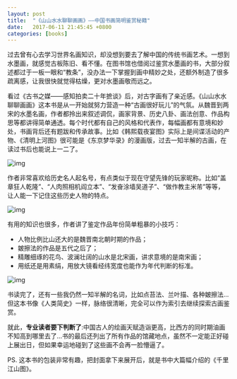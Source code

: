 ```yaml
---
layout: post
title:  "《山山水水聊聊画画》——中国书画简明鉴赏秘籍"
date:   2017-06-11 21:45:45 +0800
categories: [books]
---
```


过去曾有心去学习世界名画知识，却没想到要去了解中国的传统书画艺术。一想到水墨画，就感觉古板陈旧、看不懂。在图书馆也借阅过鉴赏水墨画的书，大部分叙述都过于一板一眼和“教条”，没办法一下掌握到画中精妙之处，还额外制造了很多疏离感，让我很快就觉得枯燥，更对水墨画敬而远之。

看过《古书之媒——感知拍卖二十年摭谈》后，对古字画有了亲近感。《山山水水聊聊画画》这本书是从一开始就努力营造一种“古画很好玩儿”的气氛。从魏晋到两宋的水墨名画，作者都拎出来叙述调侃，画家背景、历史八卦、画法创意、作品构思等都讲得简单通透。每个时代都有自己的风格和代表作，每幅画都有意境和妙处，书画背后还有题跋和传承故事。比如《韩熙载夜宴图》实际上是间谍活动的产物、《清明上河图》很可能是《东京梦华录》的漫画版，过去一知半解的古画，在读过书后也能说上一二了。

![img](http://om8elxcsh.bkt.clouddn.com/hanxitu.JPG)

作者非常喜欢给历史名人起名号，有点类似于现在守望先锋的玩家昵称。比如“盖章狂人乾隆”、“人肉照相机阎立本”、“发奋涂墙吴道子”、“做作教主米芾”等等，让人能一下记住这些历史人物的特点。

![img](http://om8elxcsh.bkt.clouddn.com/tushumulu.JPG)

有用的知识也很多，作者讲了鉴定作品年份简单粗暴的小技巧：

- 人物比例比山还大的是魏晋南北朝时期的作品；
- 皴擦法的作品是五代之后了；
- 精雕细琢的花鸟、波澜壮阔的山水是北宋画，讲求意境的是南宋画；
- 用纸还是用素绢，用放大镜看经纬宽度也能作为年代判断的标准。

![img](http://om8elxcsh.bkt.clouddn.com/qingmingshanhetu.JPG)

书读完了，还有一些我仍然一知半解的名词，比如点苔法、兰叶描、各种皴擦法…但这本书像《人类简史》一样，脉络很清晰，完全可以作为索引去继续探索古画鉴赏。

就此，**专业读者要下判断了**:中国古人的绘画天赋造诣更高，比西方的同时期油画不知高到哪里去了…书的最后还列出了所有作品的馆藏地点，虽然不一定能正好碰上展出日，但如果幸运地碰到了这些画不会再一脸懵逼了。

PS. 这本书的包装非常有趣，把封面拿下来展开后，就是书中大篇幅介绍的《千里江山图》。
